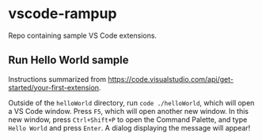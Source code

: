 # vscode-rampup
Repo containing sample VS Code extensions.

## Run Hello World sample
Instructions summarized from https://code.visualstudio.com/api/get-started/your-first-extension.

Outside of the `helloWorld` directory, run `code ./helloWorld`, which will open a VS Code window.
Press `F5`, which will open another new window.
In this new window, press `Ctrl+Shift+P` to open the Command Palette, and type `Hello World` and press `Enter`.
A dialog displaying the message will appear!
